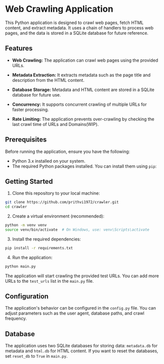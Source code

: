 # Web Crawling Application

This Python application is designed to crawl web pages, fetch HTML content, and extract metadata. It uses a chain of handlers to process web pages, and the data is stored in a SQLite database for future reference.

## Features

- **Web Crawling:** The application can crawl web pages using the provided URLs.

- **Metadata Extraction:** It extracts metadata such as the page title and description from the HTML content.

- **Database Storage:** Metadata and HTML content are stored in a SQLite database for future use.

- **Concurrency:** It supports concurrent crawling of multiple URLs for faster processing.

- **Rate Limiting:** The application prevents over-crawling by checking the last crawl time of URLs and Domains(WIP).

## Prerequisites

Before running the application, ensure you have the following:

- Python 3.x installed on your system.
- The required Python packages installed. You can install them using `pip`:

## Getting Started

1. Clone this repository to your local machine:

```bash
git clone https://github.com/prithvi1972/crawler.git
cd crawler
```

2. Create a virtual environment (recommended):

```bash
python -m venv venv
source venv/bin/activate  # On Windows, use: venv\Scripts\activate
```

3. Install the required dependencies:

```bash
pip install -r requirements.txt
```

4. Run the application:

```bash
python main.py
```

The application will start crawling the provided test URLs. You can add more URLs to the `test_urls` list in the `main.py` file.

## Configuration

The application's behavior can be configured in the `config.py` file. You can adjust parameters such as the user agent, database paths, and crawl frequency.

## Database

The application uses two SQLite databases for storing data: `metadata.db` for metadata and `html.db` for HTML content. If you want to reset the databases, set `reset_db` to `True` in `main.py`.
